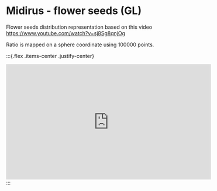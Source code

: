 # Midirus - flower seeds (GL)

Flower seeds distribution representation based on this video https://www.youtube.com/watch?v=sj8Sg8qnjOg

Ratio is mapped on a sphere coordinate using 100000 points.


:::{.flex .items-center .justify-center}
<iframe width="560" height="315" src="https://www.youtube.com/embed/Oj2bQF65_vA" title="YouTube video player" frameborder="0" allow="accelerometer; autoplay; clipboard-write; encrypted-media; gyroscope; picture-in-picture" allowfullscreen></iframe>
:::
